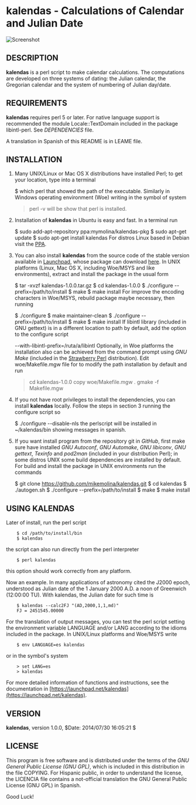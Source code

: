 kalendas - Calculations of Calendar and Julian Date
===================================================

![Screenshot](https://github.com/mikemolina/kalendas/wiki/images/01_gterm.png)

DESCRIPTION
-----------
  **kalendas** is a perl script to make calendar calculations. The
  computations are developed on three systems of dating: the Julian
  calendar, the Gregorian calendar and the system of numbering of
  Julian day/date.

REQUIREMENTS
------------
  **kalendas** requires perl 5 or later. For native language support is
  recommended the module Locale::TextDomain included in the package
  libintl-perl. See *DEPENDENCIES* file.

  A translation in Spanish of this README is in LEAME file.

INSTALLATION
------------
  1. Many UNIX/Linux or Mac OS X distributions have installed Perl;
  to get your location, type into a terminal

        $ which perl
  that showed the path of the executable. Similarly in Windows
  operating environment (Woe) writing in the symbol of system

        > perl -v
  will be show that perl is installed.

  2. Installation of **kalendas** in Ubuntu is easy and fast. In a
  terminal run

        $ sudo add-apt-repository ppa:mymolina/kalendas-pkg
        $ sudo apt-get update
        $ sudo apt-get install kalendas
  For distros Linux based in Debian visit the [PPA](https://launchpad.net/~mymolina/+archive/ubuntu/kalendas-pkg).

  3. You can also install **kalendas** from the source code of the stable
  version available in [Launchpad](https://launchpad.net/kalendas),
  whose package can download [here](https://launchpad.net/kalendas/trunk/1.0.0/+download/kalendas-1.0.0.tar.gz).
  In UNIX platforms (Linux, Mac OS X, including Woe/MSYS and like
  environments), extract and install the package in the usual form

        $ tar -xvzf kalendas-1.0.0.tar.gz
        $ cd kalendas-1.0.0
        $ ./configure --prefix=/path/to/install
        $ make
        $ make install
  For improve the encoding characters in Woe/MSYS, rebuild package
  maybe necessary, then running

        $ ./configure
        $ make maintainer-clean
        $ ./configure --prefix=/path/to/install
        $ make
        $ make install
  If libintl library (included in GNU gettext) is in a different
  location to path by default, add the option to the configure script

        --with-libintl-prefix=/ruta/a/libintl
  Optionally, in Woe platforms the installation also can be achieved
  from the command prompt using *GNU Make* (included in the
  [Strawberry Perl](http://strawberryperl.com/) distribution). Edit
  woe/Makefile.mgw file for to modify the path installation by default
  and run

        > cd kalendas-1.0.0
        > copy woe/Makefile.mgw .
        > gmake -f Makefile.mgw
  
  4. If you not have root privileges to install the dependencies, you
  can install **kalendas** locally. Follow the steps in section 3 running
  the configure script so

        $ ./configure --disable-nls
  the perlscript will be installed in ~/kalendas/bin showing messages
  in spanish.

  5. If you want install program from the repository git in *GitHub*,
  first make sure have installed *GNU Autoconf*, *GNU Automake*, 
  *GNU libiconv*, *GNU gettext*, *Texinfo* and *pod2man* (included in your
  distribution Perl); in some distros UNIX some build dependencies are
  installed by default. For build and install the package in UNIX
  environments run the commands

        $ git clone https://github.com/mikemolina/kalendas.git
        $ cd kalendas
        $ ./autogen.sh
        $ ./configure --prefix=/path/to/install
        $ make
        $ make install

USING KALENDAS
--------------
  Later of install, run the perl script

        $ cd /path/to/install/bin
        $ kalendas

  the script can also run directly from the perl interpreter 

        $ perl kalendas

  this option should work correctly from any platform.

  Now an example. In many applications of astronomy cited the J2000
  epoch, understood as Julian date of the 1 January 2000 A.D. a noon
  of Greenwich (12:00:00 TU). With kalendas, the Julian date for such
  time is

        $ kalendas --calc2FJ "(AD,2000,1,1,md)"
        FJ = 2451545.00000

  For the translation of output messages, you can test the perl script
  setting the environment variable LANGUAGE and/or LANG according to
  the idioms included in the package. In UNIX/Linux platforms and
  Woe/MSYS write

        $ env LANGUAGE=es kalendas

  or in the symbol's system

        > set LANG=es
        > kalendas

  For more detailed information of functions and instructions, see the
  documentation in [https://launchpad.net/kalendas](https://launchpad.net/kalendas). 

VERSION
-------
  **kalendas**, version 1.0.0, $Date: 2014/07/30 16:05:21 $

LICENSE
-------
  This program is free software and is distributed under the terms of
  the *GNU General Public License (GNU GPL)*, which is included in this
  distribution in the file COPYING. For Hispanic public, in order to
  understand the license, the LICENCIA file contains a not-official
  translation the GNU General Public License (GNU GPL) in Spanish.

Good Luck!

